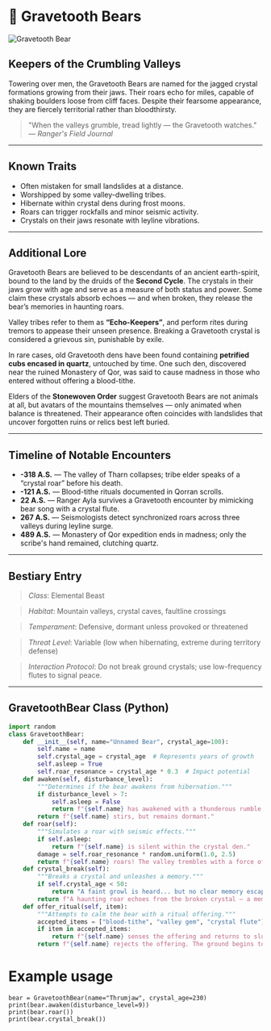 # 🐻 Gravetooth Bears

![Gravetooth Bear](/images/gravetooth-bear.png)

## Keepers of the Crumbling Valleys

Towering over men, the Gravetooth Bears are named for the jagged crystal formations growing from their jaws. Their roars echo for miles, capable of shaking boulders loose from cliff faces. Despite their fearsome appearance, they are fiercely territorial rather than bloodthirsty.

> "When the valleys grumble, tread lightly — the Gravetooth watches." — *Ranger's Field Journal*

---

## Known Traits

- Often mistaken for small landslides at a distance.
- Worshipped by some valley-dwelling tribes.
- Hibernate within crystal dens during frost moons.
- Roars can trigger rockfalls and minor seismic activity.
- Crystals on their jaws resonate with leyline vibrations.

---

## Additional Lore

Gravetooth Bears are believed to be descendants of an ancient earth-spirit, bound to the land by the druids of the **Second Cycle**. The crystals in their jaws grow with age and serve as a measure of both status and power. Some claim these crystals absorb echoes — and when broken, they release the bear’s memories in haunting roars.

Valley tribes refer to them as **“Echo-Keepers”**, and perform rites during tremors to appease their unseen presence. Breaking a Gravetooth crystal is considered a grievous sin, punishable by exile.

In rare cases, old Gravetooth dens have been found containing **petrified cubs encased in quartz**, untouched by time. One such den, discovered near the ruined Monastery of Qor, was said to cause madness in those who entered without offering a blood-tithe.

Elders of the **Stonewoven Order** suggest Gravetooth Bears are not animals at all, but avatars of the mountains themselves — only animated when balance is threatened. Their appearance often coincides with landslides that uncover forgotten ruins or relics best left buried.

---

## Timeline of Notable Encounters

- **-318 A.S.** — The valley of Tharn collapses; tribe elder speaks of a “crystal roar” before his death.
- **-121 A.S.** — Blood-tithe rituals documented in Qorran scrolls.
- **22 A.S.** — Ranger Ayla survives a Gravetooth encounter by mimicking bear song with a crystal flute.
- **267 A.S.** — Seismologists detect synchronized roars across three valleys during leyline surge.
- **489 A.S.** — Monastery of Qor expedition ends in madness; only the scribe's hand remained, clutching quartz.

---

## Bestiary Entry

> *Class*: Elemental Beast 

> *Habitat*: Mountain valleys, crystal caves, faultline crossings  

> *Temperament*: Defensive, dormant unless provoked or threatened  

> *Threat Level*: Variable (low when hibernating, extreme during territory defense)  

> *Interaction Protocol*: Do not break ground crystals; use low-frequency flutes to signal peace.

---

## GravetoothBear Class (Python)

```python
import random
class GravetoothBear:
    def __init__(self, name="Unnamed Bear", crystal_age=100):
        self.name = name
        self.crystal_age = crystal_age  # Represents years of growth
        self.asleep = True
        self.roar_resonance = crystal_age * 0.3  # Impact potential
    def awaken(self, disturbance_level):
        """Determines if the bear awakens from hibernation."""
        if disturbance_level > 7:
            self.asleep = False
            return f"{self.name} has awakened with a thunderous rumble!"
        return f"{self.name} stirs, but remains dormant."
    def roar(self):
        """Simulates a roar with seismic effects."""
        if self.asleep:
            return f"{self.name} is silent within the crystal den."
        damage = self.roar_resonance * random.uniform(1.0, 2.5)
        return f"{self.name} roars! The valley trembles with a force of {damage:.2f} units."
    def crystal_break(self):
        """Breaks a crystal and unleashes a memory."""
        if self.crystal_age < 50:
            return "A faint growl is heard... but no clear memory escapes."
        return f"A haunting roar echoes from the broken crystal — a memory of {self.name}'s battle with sky-raiders long ago."
    def offer_ritual(self, item):
        """Attempts to calm the bear with a ritual offering."""
        accepted_items = ["blood-tithe", "valley gem", "crystal flute"]
        if item in accepted_items:
            return f"{self.name} senses the offering and returns to slumber."
        return f"{self.name} rejects the offering. The ground begins to quake..."
```

# Example usage

```
bear = GravetoothBear(name="Thrumjaw", crystal_age=230)
print(bear.awaken(disturbance_level=9))
print(bear.roar())
print(bear.crystal_break())
```
